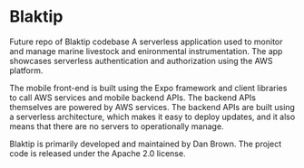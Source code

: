 # Blaktip
Future repo of Blaktip codebase
A serverless application used to monitor and manage marine livestock and enironmental instrumentation. The app showcases serverless authentication and authorization using the AWS platform.

The mobile front-end is built using the Expo framework and client libraries to call AWS services and mobile backend APIs. The backend APIs themselves are powered by AWS services. The backend APIs are built using a serverless architecture, which makes it easy to deploy updates, and it also means that there are no servers to operationally manage.

Blaktip is primarily developed and maintained by Dan Brown. The project code is released under the Apache 2.0 license. 
